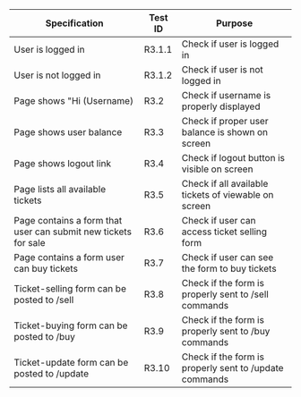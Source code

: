 | Specification                                                  | Test ID | Purpose                                                |
|----------------------------------------------------------------|---------|--------------------------------------------------------|
| User is logged in                                              | R3.1.1  | Check if user is logged in                             |
| User is not logged in                                          | R3.1.2  | Check if user is not logged in                         |
| Page shows "Hi (Username)                                      | R3.2    | Check if username is properly displayed                |
| Page shows user balance                                        | R3.3    | Check if proper user balance is shown on screen        |
| Page shows logout link                                         | R3.4    | Check if logout button is visible on screen            |
| Page lists all available tickets                               | R3.5    | Check if all available tickets of viewable on screen   |
| Page contains a form that user can submit new tickets for sale | R3.6    | Check if user can access ticket selling form           |
| Page contains a form user can buy tickets                      | R3.7    | Check if user can see the form to buy tickets          |
| Ticket-selling form can be posted to /sell                     | R3.8    | Check if the form is properly sent to /sell commands   |
| Ticket-buying form can be posted to /buy                       | R3.9    | Check if the form is properly sent to /buy commands    |
| Ticket-update form can be posted to /update                    | R3.10   | Check if the form is properly sent to /update commands |
